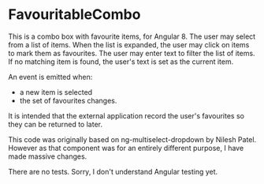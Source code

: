# FavouritableCombo

This is a combo box with favourite items, for Angular 8.
The user may select from a list of items.
When the list is expanded, the user may click on items to mark them as favourites.
The user may enter text to filter the list of items.
If no matching item is found, the user's text is set as the current item.

An event is emitted when:
* a new item is selected
* the set of favourites changes.

It is intended that the external application record the user's favourites so they can be returned to later.

This code was originally based on ng-multiselect-dropdown by Nilesh Patel. 
However as that component was for an entirely different purpose, I have made massive changes.

There are no tests.
Sorry, I don't understand Angular testing yet.
